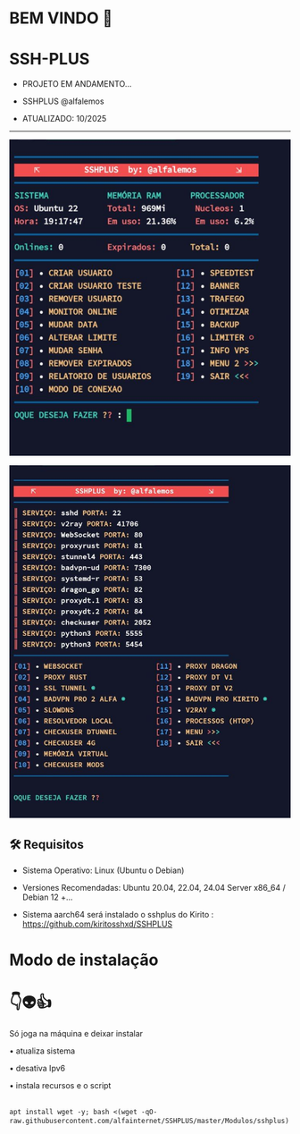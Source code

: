 # BEM VINDO 🖕

# SSH-PLUS

* PROJETO EM ANDAMENTO...

* SSHPLUS @alfalemos
* ATUALIZADO: 10/2025
----

![logo](https://github.com/alfainternet/SSHPLUS/blob/master/Modulos/Imagenes/IMG_20251021_191816_617.jpg)


![logo](https://github.com/alfainternet/SSHPLUS/blob/master/Modulos/Imagenes/IMG_20251021_191820_314.jpg)

## :hammer_and_wrench: Requisitos 

- Sistema Operativo: Linux (Ubuntu o Debian)
- Versiones Recomendadas: Ubuntu 20.04, 22.04, 24.04 Server x86_64 / Debian 12 +...

- Sistema aarch64 será instalado o sshplus do Kirito : https://github.com/kiritosshxd/SSHPLUS


# Modo de instalação
# 👇👽👍
Só joga na máquina e deixar instalar

• atualiza sistema

• desativa Ipv6

• instala recursos e o script

```

apt install wget -y; bash <(wget -qO- raw.githubusercontent.com/alfainternet/SSHPLUS/master/Modulos/sshplus)


```
